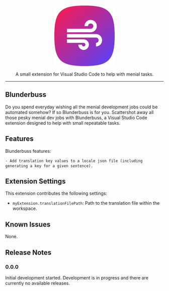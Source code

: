 <p align="center">
  <img src="./resources/app-icons/icon-192.png" alt="Blunderbuss icon" width="192px" height="192px"/>
</p>

<p align="center">
A small extension for Visual Studio Code to help with menial tasks.
</p>

<hr>

## Blunderbuss

Do you spend everyday wishing all the menial development jobs could be automated somehow? If so Blunderbuss is for you. Scattershot away all those pesky menial dev jobs with Blunderbuss, a Visual Studio Code extension designed to help with small repeatable tasks. 

## Features

Blunderbuss features:

    - Add translation key values to a locale json file (including generating a key for a given sentence).


## Extension Settings

This extension contributes the following settings:

* `myExtension.translationFilePath`: Path to the translation file within the workspace.

## Known Issues

None.

## Release Notes

### 0.0.0

Initial development started. Development is in progress and there are currently no available releases.
